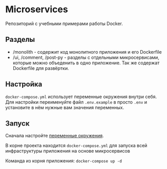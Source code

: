 # Microservices

Репозиторий с учебными примерами работы Docker.

## Разделы

- /monolith - содержит код монолитного приложения и его Dockerfile
- /ui, /comment, /post-py - разделы с отдельными микросервисами, которые можно объеденить в одно приложение. Так же содержат Dockerfile для развёртки.

## Настройка

```docker-compose.yml``` использует переменные окружения внутри себя. Для настройки переименуйте файл ```.env.example``` в просто ```.env``` и установите в нём нужные вам значения переменных.

## Запуск

Сначала настройте [переменные окружения](#Настройка).

В корне проекта находится ```docker-compose.yml``` для запуска всей инфраструктуры приложения на основе микросервисов

Команда из корня приложения: ```docker-compose up -d```
